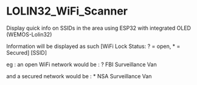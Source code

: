 # LOLIN32_WiFi_Scanner
Display quick info on SSIDs in the area using ESP32 with integrated OLED (WEMOS-Lolin32)

Information will be displayed as such 
	[WiFi Lock Status: ? = open, * = Secured] [SSID]

eg : an open WiFi network would be :
	? FBI Surveillance Van

and a secured network would be :
	* NSA Surveillance Van
